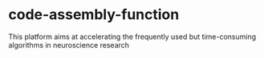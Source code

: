 # code-assembly-function
This platform aims at accelerating the frequently used but time-consuming algorithms in neuroscience research
